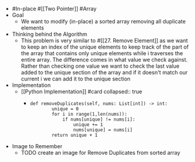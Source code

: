 - #In-place #[[Two Pointer]] #Array
- Goal
	- We want to modify (in-place) a sorted array removing all duplicate elements
- Thinking behind the Algorithm
	- This problem is very similar to #[[27. Remove Element]] as we want to keep an index of the unique elements to keep track of the part of the array that contains only unique elements while i traverses the entire array. The difference comes in what value we check against. Rather than checking one value we want to check the last value added to the unique section of the array and if it doesn't match our current i we can add it to the unique section
- Implementation
	- [[Python Implementation]] #card
	  collapsed:: true
		- ```
		  def removeDuplicates(self, nums: List[int]) -> int:
		          unique = 0
		          for i in range(1,len(nums)):
		              if nums[unique] != nums[i]:
		                  unique += 1
		                  nums[unique] = nums[i]
		          return unique + 1
		  ```
- Image to Remember
	- TODO create an image for Remove Duplicates from sorted array